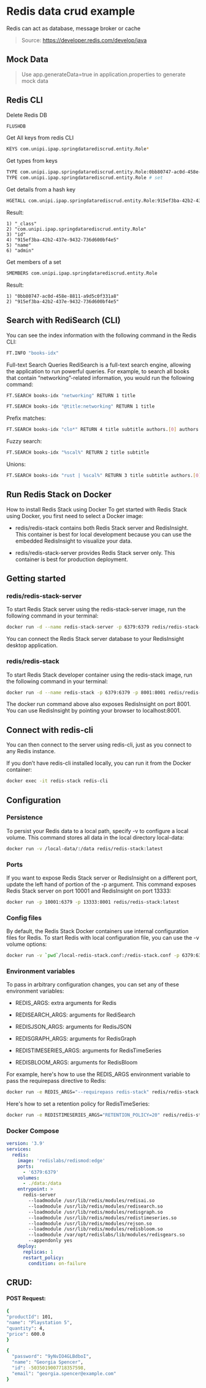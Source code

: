 # Redis data crud example
Redis can act as database, message broker or cache

> Source: https://developer.redis.com/develop/java

## Mock Data
> Use app.generateData=true in application.properties to generate mock data

## Redis CLI

Delete Redis DB

```Bash
FLUSHDB
```

Get All keys from redis CLI

```Bash
KEYS com.unipi.ipap.springdatarediscrud.entity.Role*
```

Get types from keys

```Bash
TYPE com.unipi.ipap.springdatarediscrud.entity.Role:0bb80747-ac0d-458e-8811-a9d5c0f331a8 # hash
TYPE com.unipi.ipap.springdatarediscrud.entity.Role # set
```

Get details from a hash key
```Bash
HGETALL com.unipi.ipap.springdatarediscrud.entity.Role:915ef3ba-42b2-437e-9432-736d600bf4e5
```
Result:
```
1) "_class"
2) "com.unipi.ipap.springdatarediscrud.entity.Role"
3) "id"
4) "915ef3ba-42b2-437e-9432-736d600bf4e5"
5) "name"
6) "admin"
```

Get members of a set
```Bash
SMEMBERS com.unipi.ipap.springdatarediscrud.entity.Role
```
Result:
```
1) "0bb80747-ac0d-458e-8811-a9d5c0f331a8"
2) "915ef3ba-42b2-437e-9432-736d600bf4e5"
```

## Search with RediSearch (CLI)

You can see the index information with the following command in the Redis CLI:
```Bash
FT.INFO "books-idx"
````
Full-text Search Queries
RediSearch is a full-text search engine, allowing the application to run powerful queries. For example, to search all books that contain “networking”-related information, you would run the following command:
```Bash
FT.SEARCH books-idx "networking" RETURN 1 title
````
```Bash
FT.SEARCH books-idx "@title:networking" RETURN 1 title
````
Prefix matches:
```Bash
FT.SEARCH books-idx "clo*" RETURN 4 title subtitle authors.[0] authors.[1]
````
Fuzzy search:
```Bash
FT.SEARCH books-idx "%scal%" RETURN 2 title subtitle
```
Unions:
```Bash
FT.SEARCH books-idx "rust | %scal%" RETURN 3 title subtitle authors.[0]
```

## Run Redis Stack on Docker

How to install Redis Stack using Docker
To get started with Redis Stack using Docker, you first need to select a Docker image:

- redis/redis-stack contains both Redis Stack server and RedisInsight. This container is best for local development because you can use the embedded RedisInsight to visualize your data.

- redis/redis-stack-server provides Redis Stack server only. This container is best for production deployment.

## Getting started

### redis/redis-stack-server

To start Redis Stack server using the redis-stack-server image, run the following command in your terminal:

```bash
docker run -d --name redis-stack-server -p 6379:6379 redis/redis-stack-server:latest
```

You can connect the Redis Stack server database to your RedisInsight desktop application.

### redis/redis-stack

To start Redis Stack developer container using the redis-stack image, run the following command in your terminal:

```bash
docker run -d --name redis-stack -p 6379:6379 -p 8001:8001 redis/redis-stack:latest
```

The docker run command above also exposes RedisInsight on port 8001. You can use RedisInsight by pointing your browser to localhost:8001.

## Connect with redis-cli

You can then connect to the server using redis-cli, just as you connect to any Redis instance.

If you don’t have redis-cli installed locally, you can run it from the Docker container:

```bash
docker exec -it redis-stack redis-cli
```

## Configuration

### Persistence

To persist your Redis data to a local path, specify -v to configure a local volume. This command stores all data in the local directory local-data:

```bash
docker run -v /local-data/:/data redis/redis-stack:latest
```

### Ports

If you want to expose Redis Stack server or RedisInsight on a different port, update the left hand of portion of the -p argument. This command exposes Redis Stack server on port 10001 and RedisInsight on port 13333:

```bash
docker run -p 10001:6379 -p 13333:8001 redis/redis-stack:latest
```

### Config files

By default, the Redis Stack Docker containers use internal configuration files for Redis. To start Redis with local configuration file, you can use the -v volume options:

```bash
docker run -v `pwd`/local-redis-stack.conf:/redis-stack.conf -p 6379:6379 -p 8001:8001 redis/redis-stack:latest
```

### Environment variables

To pass in arbitrary configuration changes, you can set any of these environment variables:

- REDIS_ARGS: extra arguments for Redis

- REDISEARCH_ARGS: arguments for RediSearch

- REDISJSON_ARGS: arguments for RedisJSON

- REDISGRAPH_ARGS: arguments for RedisGraph

- REDISTIMESERIES_ARGS: arguments for RedisTimeSeries

- REDISBLOOM_ARGS: arguments for RedisBloom

For example, here's how to use the REDIS_ARGS environment variable to pass the requirepass directive to Redis:

```bash
docker run -e REDIS_ARGS="--requirepass redis-stack" redis/redis-stack:latest
```

Here's how to set a retention policy for RedisTimeSeries:

```bash
docker run -e REDISTIMESERIES_ARGS="RETENTION_POLICY=20" redis/redis-stack:latest
```

### Docker Compose
```yaml
version: '3.9'
services:
  redis:
    image: 'redislabs/redismod:edge'
    ports:
      - '6379:6379'
    volumes:
      - ./data:/data
    entrypoint: >
      redis-server
        --loadmodule /usr/lib/redis/modules/redisai.so
        --loadmodule /usr/lib/redis/modules/redisearch.so
        --loadmodule /usr/lib/redis/modules/redisgraph.so
        --loadmodule /usr/lib/redis/modules/redistimeseries.so
        --loadmodule /usr/lib/redis/modules/rejson.so
        --loadmodule /usr/lib/redis/modules/redisbloom.so
        --loadmodule /var/opt/redislabs/lib/modules/redisgears.so
        --appendonly yes
    deploy:
      replicas: 1
      restart_policy:
        condition: on-failure
```
## CRUD:

#### POST Request:
```Bash
{
"productId": 101,
"name": "Playstation 5",
"quantity": 4,
"price": 600.0
}
```

```Bash
{
  "password": "9yNvIO4GLBdboI",
  "name": "Georgia Spencer",
  "id": -5035019007718357598,
  "email": "georgia.spencer@example.com"
}
```